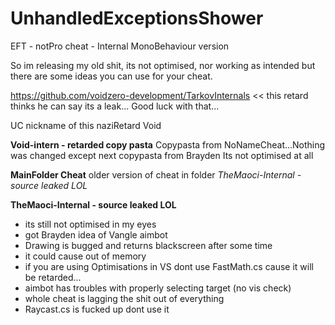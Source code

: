 # UnhandledExceptionsShower
 EFT - notPro cheat - Internal MonoBehaviour version

So im releasing my old shit, its not optimised, nor working as intended but there are some ideas you can use for your cheat.

https://github.com/voidzero-development/TarkovInternals << this retard thinks he can say its a leak... Good luck with that...

UC nickname of this naziRetard Void

**Void-intern - retarded copy pasta**
Copypasta from NoNameCheat...Nothing was changed except next copypasta from Brayden
Its not optimised at all

**MainFolder Cheat**
older version of cheat in folder _TheMaoci-Internal - source leaked LOL_

**TheMaoci-Internal - source leaked LOL**
- its still not optimised in my eyes
- got Brayden idea of Vangle aimbot
- Drawing is bugged and returns blackscreen after some time
- it could cause out of memory
- if you are using Optimisations in VS dont use FastMath.cs cause it will be retarded...
- aimbot has troubles with properly selecting target (no vis check)
- whole cheat is lagging the shit out of everything
- Raycast.cs is fucked up dont use it
